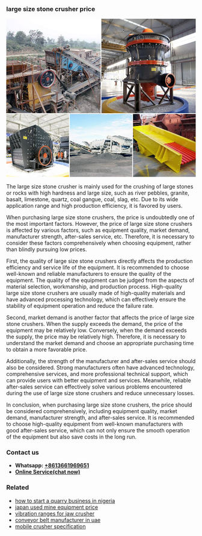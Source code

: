 <h3>large size stone crusher price</h3><img src='1708587003.jpg' alt=''><p>The large size stone crusher is mainly used for the crushing of large stones or rocks with high hardness and large size, such as river pebbles, granite, basalt, limestone, quartz, coal gangue, coal, slag, etc. Due to its wide application range and high production efficiency, it is favored by users.</p><p>When purchasing large size stone crushers, the price is undoubtedly one of the most important factors. However, the price of large size stone crushers is affected by various factors, such as equipment quality, market demand, manufacturer strength, after-sales service, etc. Therefore, it is necessary to consider these factors comprehensively when choosing equipment, rather than blindly pursuing low prices.</p><p>First, the quality of large size stone crushers directly affects the production efficiency and service life of the equipment. It is recommended to choose well-known and reliable manufacturers to ensure the quality of the equipment. The quality of the equipment can be judged from the aspects of material selection, workmanship, and production process. High-quality large size stone crushers are usually made of high-quality materials and have advanced processing technology, which can effectively ensure the stability of equipment operation and reduce the failure rate.</p><p>Second, market demand is another factor that affects the price of large size stone crushers. When the supply exceeds the demand, the price of the equipment may be relatively low. Conversely, when the demand exceeds the supply, the price may be relatively high. Therefore, it is necessary to understand the market demand and choose an appropriate purchasing time to obtain a more favorable price.</p><p>Additionally, the strength of the manufacturer and after-sales service should also be considered. Strong manufacturers often have advanced technology, comprehensive services, and more professional technical support, which can provide users with better equipment and services. Meanwhile, reliable after-sales service can effectively solve various problems encountered during the use of large size stone crushers and reduce unnecessary losses.</p><p>In conclusion, when purchasing large size stone crushers, the price should be considered comprehensively, including equipment quality, market demand, manufacturer strength, and after-sales service. It is recommended to choose high-quality equipment from well-known manufacturers with good after-sales service, which can not only ensure the smooth operation of the equipment but also save costs in the long run.</p><h3>Contact us</h3><ul><li><strong>Whatsapp:&nbsp;<a href="https://wa.me/8613661969651">+8613661969651</a></strong></li><li><a href="https://swt.shibang-china.com/?git&amp;zhl&amp;large size stone crusher price"><strong>Online Service(chat now)</strong></a></li></ul><h3>Related</h3><ul><li><a href='how to start a quarry business in nigeria.md'>how to start a quarry business in nigeria</a></li><li><a href='japan used mine equipment price.md'>japan used mine equipment price</a></li><li><a href='vibration ranges for jaw crusher.md'>vibration ranges for jaw crusher</a></li><li><a href='conveyor belt manufacturer in uae.md'>conveyor belt manufacturer in uae</a></li><li><a href='mobile crusher specification.md'>mobile crusher specification</a></li></ul>